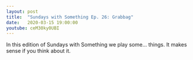 ```yaml
---
layout: post
title:  "Sundays with Something Ep. 26: Grabbag"
date:   2020-03-15 19:00:00
youtube: ceM30ky0UBI
---
```


In this edition of Sundays with Something we play some... things. It makes sense if you think about it.